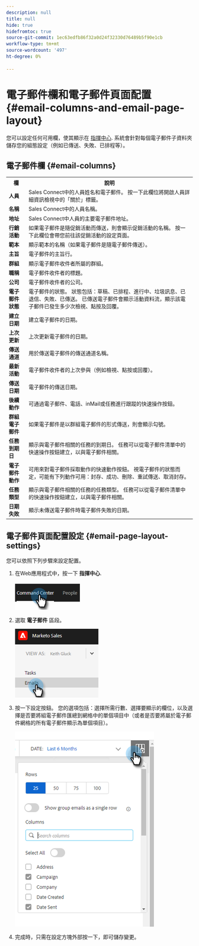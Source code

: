 ```yaml
---
description: null
title: null
hide: true
hidefromtoc: true
source-git-commit: 1ec63edfb86f32a0d24f32330d76489b5f90e1cb
workflow-type: tm+mt
source-wordcount: '497'
ht-degree: 0%

---
```


# 電子郵件欄和電子郵件頁面配置 {#email-columns-and-email-page-layout}

您可以設定任何可用欄，使其顯示在 [指揮中心](/help/marketo/product-docs/marketo-sales-insight/actions/email/command-center/command-center-overview.md). 系統會針對每個電子郵件子資料夾儲存您的組態設定（例如已傳送、失敗、已排程等）。

## 電子郵件欄 {#email-columns}

<table> 
 <colgroup> 
  <col> 
  <col> 
 </colgroup> 
 <tbody> 
  <tr> 
   <th>欄</th> 
   <th>說明</th> 
  </tr> 
  <tr> 
   <td><strong>人員</td> 
   <td>Sales Connect中的人員姓名和電子郵件。 按一下此欄位將開啟人員詳細資訊檢視中的「關於」標籤。</td> 
  </tr> 
  <tr> 
   <td><strong>名稱</td> 
   <td>Sales Connect中的人員名稱。</td> 
  </tr> 
  <tr> 
   <td><strong>地址</td> 
   <td>Sales Connect中人員的主要電子郵件地址。</td> 
  </tr> 
  <tr> 
   <td><strong>行銷活動</td> 
   <td>如果電子郵件是隨促銷活動而傳送，則會顯示促銷活動的名稱。 按一下此欄位會帶您前往該促銷活動的設定頁面。</td> 
  </tr> 
  <tr> 
   <td><strong>範本</td> 
   <td>顯示範本的名稱（如果電子郵件是隨電子郵件傳送）。</td> 
  </tr> 
  <tr> 
   <td><strong>主旨</td> 
   <td>電子郵件的主旨行。</td> 
  </tr> 
  <tr> 
   <td><strong>群組</td> 
   <td>顯示電子郵件收件者所屬的群組。</td> 
  </tr> 
  <tr> 
   <td><strong>職稱</td> 
   <td>電子郵件收件者的標題。</td> 
  </tr> 
  <tr> 
   <td><strong>公司</td> 
   <td>電子郵件收件者的公司。</td> 
  </tr> 
  <tr> 
   <td><strong>電子郵件狀態</td> 
   <td>電子郵件的狀態。 狀態包括：草稿、已排程、進行中、垃圾訊息、已退信、失敗、已傳送。 已傳送電子郵件會顯示活動資料流，顯示該電子郵件已發生多少次檢視、點按及回覆。</td> 
  </tr> 
  <tr> 
   <td><strong>建立日期</td> 
   <td>建立電子郵件的日期。</td> 
  </tr> 
  <tr> 
   <td><strong>上次更新</td> 
   <td>上次更新電子郵件的日期。</td> 
  </tr> 
  <tr> 
   <td><strong>傳送通道</td> 
   <td>用於傳送電子郵件的傳送通道名稱。</td> 
  </tr> 
  <tr> 
   <td><strong>最新活動</td> 
   <td>電子郵件收件者的上次參與（例如檢視、點按或回覆）。</td> 
  </tr> 
  <tr> 
   <td><strong>傳送日期</td> 
   <td>電子郵件的傳送日期。</td> 
  </tr> 
  <tr> 
   <td><strong>後續動作</td> 
   <td>可通過電子郵件、電話、inMail或任務進行跟蹤的快速操作按鈕。</td> 
  </tr> 
  <tr> 
   <td><strong>群組電子郵件</td> 
   <td>如果電子郵件是以群組電子郵件的形式傳送，則會顯示勾號。</td> 
  </tr> 
  <tr> 
   <td><strong>任務到期日</td> 
   <td>顯示與電子郵件相關的任務的到期日。 任務可以從電子郵件清單中的快速操作按鈕建立，以與電子郵件相關。</td> 
  </tr> 
  <tr> 
   <td><strong>電子郵件動作</td> 
   <td>可用來對電子郵件採取動作的快速動作按鈕。 視電子郵件的狀態而定，可能有下列動作可用：封存、成功、刪除、重試傳送、取消封存。</td> 
  </tr> 
  <tr> 
   <td><strong>任務類型</td> 
   <td>顯示與電子郵件相關的任務的任務類型。 任務可以從電子郵件清單中的快速操作按鈕建立，以與電子郵件相關。</td> 
  </tr> 
  <tr> 
   <td><strong>日期失敗</td> 
   <td>顯示未傳送電子郵件時電子郵件失敗的日期。</td> 
  </tr> 
 </tbody> 
</table>

## 電子郵件頁面配置設定 {#email-page-layout-settings}

您可以依照下列步驟來設定配置。

1. 在Web應用程式中，按一下 **指揮中心**.

   ![](assets/email-columns-and-email-page-layout-1.png)

1. 選取 **電子郵件** 區段。

   ![](assets/email-columns-and-email-page-layout-2.png)

1. 按一下設定按鈕。 您的選項包括：選擇所需行數、選擇要顯示的欄位，以及選擇是否要將組電子郵件匯總到網格中的單個項目中（或者是否要將屬於電子郵件網格的所有電子郵件顯示為單個項目）。

   ![](assets/email-columns-and-email-page-layout-3.png)

1. 完成時，只需在設定方塊外部按一下，即可儲存變更。
